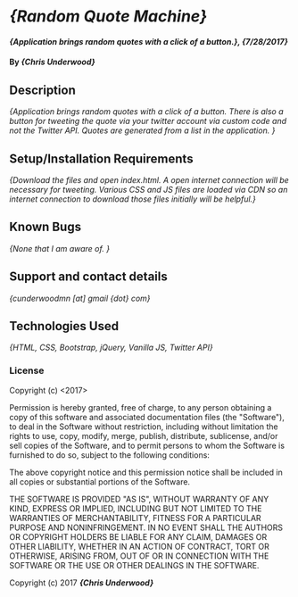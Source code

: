 # _{Random Quote Machine}_

#### _{Application brings random quotes with a click of a button.}, {7/28/2017}_

#### By _**{Chris Underwood}**_

## Description

_{Application brings random quotes with a click of a button. There is also a button for tweeting the quote via your twitter account via custom code and not the Twitter API. Quotes are generated from a list in the application. }_

## Setup/Installation Requirements


_{Download the files and open index.html. A open internet connection will be necessary for tweeting. Various CSS and JS files are loaded via CDN so an internet connection to download those files initially will be helpful.}_

## Known Bugs

_{None that I am aware of. }_

## Support and contact details

_{cunderwoodmn [at] gmail {dot} com}_

## Technologies Used

_{HTML, CSS, Bootstrap, jQuery, Vanilla JS, Twitter API}_

### License

Copyright (c) <2017> <Chris Underwood>

Permission is hereby granted, free of charge, to any person obtaining a copy of this software and associated documentation files (the "Software"), to deal in the Software without restriction, including without limitation the rights to use, copy, modify, merge, publish, distribute, sublicense, and/or sell copies of the Software, and to permit persons to whom the Software is furnished to do so, subject to the following conditions:

The above copyright notice and this permission notice shall be included in all copies or substantial portions of the Software.

THE SOFTWARE IS PROVIDED "AS IS", WITHOUT WARRANTY OF ANY KIND, EXPRESS OR IMPLIED, INCLUDING BUT NOT LIMITED TO THE WARRANTIES OF MERCHANTABILITY, FITNESS FOR A PARTICULAR PURPOSE AND NONINFRINGEMENT. IN NO EVENT SHALL THE AUTHORS OR COPYRIGHT HOLDERS BE LIABLE FOR ANY CLAIM, DAMAGES OR OTHER LIABILITY, WHETHER IN AN ACTION OF CONTRACT, TORT OR OTHERWISE, ARISING FROM, OUT OF OR IN CONNECTION WITH THE SOFTWARE OR THE USE OR OTHER DEALINGS IN THE SOFTWARE.

Copyright (c) 2017 **_{Chris Underwood}_**
